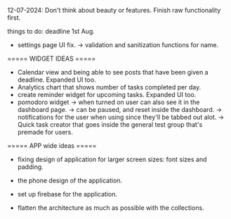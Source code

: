 <!--  -->
<!--  -->
<!--  -->
<!--  -->
<!--  -->
<!--  -->
<!--  -->
<!--  -->
<!--  -->
<!--  -->
<!--  -->
<!--  -->
<!--  -->
<!--  -->
<!--  -->
<!--  -->
<!--  -->
<!--  -->

12-07-2024: Don't think about beauty or features. Finish raw functionality first.

things to do: deadline 1st Aug.

- settings page UI fix.
  -> validation and sanitization functions for name.

===== WIDGET IDEAS =====

- Calendar view and being able to see posts that have been given a deadline. Expanded UI too.
- Analytics chart that shows number of tasks completed per day.
- create reminder widget for upcoming tasks. Expanded UI too.
- pomodoro widget
  -> when turned on user can also see it in the dashboard page.
  -> can be paused, and reset inside the dashboard.
  -> notifications for the user when using since they'll be tabbed out alot.
  -> Quick task creator that goes inside the general test group that's premade for users.

===== APP wide ideas =====

- fixing design of application for larger screen sizes: font sizes and padding.
- the phone design of the application.

- set up firebase for the application.
- flatten the architecture as much as possible with the collections.
